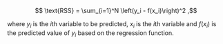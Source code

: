$$ \text{RSS} = \sum_{i=1}^N \left(y_i - f(x_i)\right)^2 ,$$

where $y_i$ is the $i$th variable to be predicted, $x_i$ is the $i$th variable and $f(x_i)$ is the predicted value of $y_i$ based on the regression function.